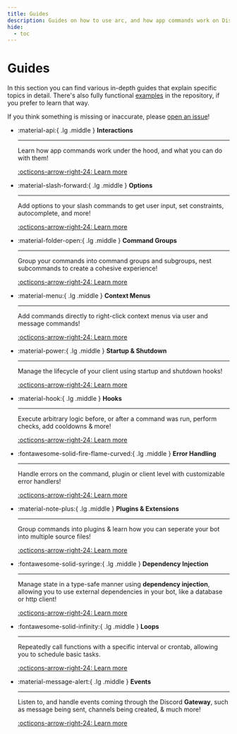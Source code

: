 ```yaml
---
title: Guides
description: Guides on how to use arc, and how app commands work on Discord
hide:
  - toc
---
```


# Guides

In this section you can find various in-depth guides that explain specific topics in detail. There's also fully functional [examples](https://github.com/hypergonial/hikari-arc/tree/main/examples) in the repository, if you prefer to learn that way.

If you think something is missing or inaccurate, please [open an issue](https://github.com/hypergonial/hikari-arc/issues/new)!

<div class="grid cards" markdown>

-   :material-api:{ .lg .middle } **Interactions**

    ---

    Learn how app commands work under the hood, and
    what you can do with them!

    [:octicons-arrow-right-24: Learn more](./interactions.md)

-   :material-slash-forward:{ .lg .middle } **Options**

    ---

    Add options to your slash commands to get user input,
    set constraints, autocomplete, and more!

    [:octicons-arrow-right-24: Learn more](./options.md)

-   :material-folder-open:{ .lg .middle } **Command Groups**

    ---

    Group your commands into command groups and subgroups,
    nest subcommands to create a cohesive experience!

    [:octicons-arrow-right-24: Learn more](./command_groups.md)

-   :material-menu:{ .lg .middle } **Context Menus**

    ---

    Add commands directly to right-click context menus via
    user and message commands!

    [:octicons-arrow-right-24: Learn more](./context_menu.md)

-   :material-power:{ .lg .middle } **Startup & Shutdown**

    ---

    Manage the lifecycle of your client using startup and
    shutdown hooks!

    [:octicons-arrow-right-24: Learn more](./startup_shutdown.md)

-   :material-hook:{ .lg .middle } **Hooks**

    ---

    Execute arbitrary logic before, or after a command was run,
    perform checks, add cooldowns & more!

    [:octicons-arrow-right-24: Learn more](./hooks.md)

-   :fontawesome-solid-fire-flame-curved:{ .lg .middle } **Error Handling**

    ---

    Handle errors on the command, plugin or client level with customizable
    error handlers!

    [:octicons-arrow-right-24: Learn more](./error_handling.md)

-   :material-note-plus:{ .lg .middle } **Plugins & Extensions**

    ---

    Group commands into plugins & learn how you can seperate
    your bot into multiple source files!

    [:octicons-arrow-right-24: Learn more](./plugins_extensions.md)

-   :fontawesome-solid-syringe:{ .lg .middle } **Dependency Injection**

    ---

    Manage state in a type-safe manner using **dependency injection**,
    allowing you to use external dependencies in your bot, like a database
    or http client!

    [:octicons-arrow-right-24: Learn more](./dependency_injection.md)

-   :fontawesome-solid-infinity:{ .lg .middle } **Loops**

    ---

    Repeatedly call functions with a specific interval or crontab,
    allowing you to schedule basic tasks.

    [:octicons-arrow-right-24: Learn more](./loops.md)

-   :material-message-alert:{ .lg .middle } **Events**

    ---

    Listen to, and handle events coming through the Discord
    **Gateway**, such as message being sent, channels being created, & much more!

    [:octicons-arrow-right-24: Learn more](./events.md)

</div>
